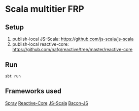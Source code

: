 # Scala multitier FRP

## Setup

1. publish-local JS-Scala: https://github.com/js-scala/js-scala
2. publish-local reactive-core: https://github.com/nafg/reactive/tree/master/reactive-core

## Run

    sbt run

## Frameworks used

[Spray](http://spray.io/)
[Reactive-Core](https://github.com/nafg/reactive/tree/master/reactive-core)
[JS-Scala](https://github.com/js-scala/js-scala)
[Bacon-JS](https://github.com/baconjs/bacon.js)
